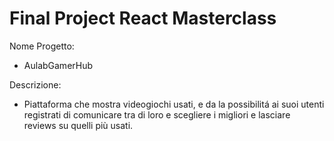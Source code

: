 # Final Project React Masterclass

Nome Progetto: 
  - AulabGamerHub

Descrizione: 
  - Piattaforma che mostra videogiochi usati, e da la possibilitá ai suoi utenti registrati di comunicare tra di loro e scegliere i migliori e lasciare reviews su quelli più usati. 


